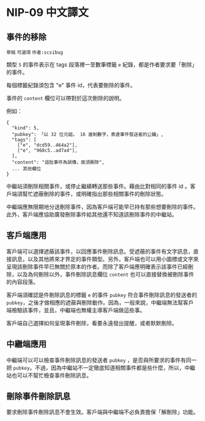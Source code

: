 NIP-09 中文譯文
==============

事件的移除
--------

`草稿` `可選項` `作者:scsibug`

類型 `5` 的事件表示在 tags 段落裡一至數筆標籤 `e` 紀錄，都是作者要求要「刪除」的事件。

每個標籤紀錄須包含 "e" 事件 id，代表要刪除的事件。

事件的 `content` 欄位可以帶對於這次刪除的說明。

例如：

```
{
  "kind": 5,
  "pubkey": 「以 32 位元組， 16 進制數字，表達事件發送者的公鑰」,
  "tags": [
    ["e", "dcd59..464a2"],
    ["e", "968c5..ad7a4"],
  ],
  "content": "這批事件為誤傳，故須刪除",
  ... 其他欄位
}
```

中繼站須刪除相關事件，或停止繼續轉送那些事件。藉由比對相同的事件 id 。客戶端須幫忙遮蔽刪除的事件，或明確指出那些相關事件的刪除狀態。

中繼端應無限期地分送刪除事件，因為客戶端可能早已持有那些想要刪除的事件。此外，客戶端應協助廣發刪除事件給其他還不知道該刪除事件的中繼站。

## 客戶端應用

客戶端可以選擇遮蔽該事件，以回應事件刪除訊息。受遮蔽的事件有文字訊息，直接訊息，以及其他將來才界定的事件類型。另外，客戶端也可以用小圖標或文字來呈現該刪除事件早已無關於原本的作者。而除了客戶端應明確表示該事件已經刪除，以及為何刪除以外，事件刪除訊息欄位 `content` 也可以直接替換被刪除事件的內容段落。

客戶端須確認是件刪除訊息的標籤 `e` 的事件 `pubkey` 符合事件刪除訊息的發送者的 `pubkey`，之後才做相應的遮蔽與刪除動作。因為，一般來說，中繼端無法幫客戶端檢驗該事件，並且，中繼端也無權主導客戶端做這些事。

客戶端自己選擇如何呈現事件刪除，看要永遠發出提醒，或者默默刪除。

## 中繼端應用

中繼端可以可以檢查事件刪除訊息的發送者 `pubkey` ，是否與所要求的事件有同一把 `pubkey`。不過，因為中繼站不一定徹底知道相關事件都是些什麼，所以，中繼站也可以不幫忙檢查事件刪除訊息。

## 刪除事件刪除訊息

要求刪除事件刪除訊息不會生效。客戶端與中繼端不必負責擔保「解刪除」功能。

